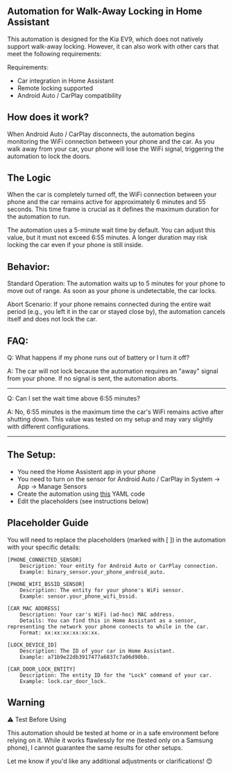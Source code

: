 Automation for Walk-Away Locking in Home Assistant
-
This automation is designed for the Kia EV9, which does not natively support walk-away locking. However, it can also work with other cars that meet the following requirements:

Requirements:

* Car integration in Home Assistant
* Remote locking supported
* Android Auto / CarPlay compatibility


How does it work?
-
When Android Auto / CarPlay disconnects, the automation begins monitoring the WiFi connection between your phone and the car. As you walk away from your car, your phone will lose the WiFi signal, triggering the automation to lock the doors.


The Logic
-
When the car is completely turned off, the WiFi connection between your phone and the car remains active for approximately 6 minutes and 55 seconds. This time frame is crucial as it defines the maximum duration for the automation to run.

The automation uses a 5-minute wait time by default. You can adjust this value, but it must not exceed 6:55 minutes. A longer duration may risk locking the car even if your phone is still inside.

Behavior:
-
Standard Operation:
The automation waits up to 5 minutes for your phone to move out of range. As soon as your phone is undetectable, the car locks.

Abort Scenario:
If your phone remains connected during the entire wait period (e.g., you left it in the car or stayed close by), the automation cancels itself and does not lock the car.


FAQ:
-

Q: What happens if my phone runs out of battery or I turn it off?

A: The car will not lock because the automation requires an "away" signal from your phone. If no signal is sent, the automation aborts.

---

Q: Can I set the wait time above 6:55 minutes?

A: No, 6:55 minutes is the maximum time the car's WiFi remains active after shutting down. This value was tested on my setup and may vary slightly with different configurations.

---

The Setup:
-
* You need the Home Assistent app in your phone
* You need to turn on the sensor for Android Auto / CarPlay in System -> App -> Manage Sensors
* Create the automation using [this](https://github.com/mesomorf1/Walk-Away-Locking/blob/main/walk-away_locking.yaml) YAML code
* Edit the placeholders (see instructions below)


Placeholder Guide
-
You will need to replace the placeholders (marked with [ ]) in the automation with your specific details:

    [PHONE_CONNECTED_SENSOR]
        Description: Your entity for Android Auto or CarPlay connection.
        Example: binary_sensor.your_phone_android_auto.

    [PHONE_WIFI_BSSID_SENSOR]
        Description: The entity for your phone's WiFi sensor.
        Example: sensor.your_phone_wifi_bssid.

    [CAR MAC ADDRESS]
        Description: Your car's WiFi (ad-hoc) MAC address.
        Details: You can find this in Home Assistant as a sensor, representing the network your phone connects to while in the car.
        Format: xx:xx:xx:xx:xx:xx.

    [LOCK_DEVICE_ID]
        Description: The ID of your car in Home Assistant.
        Example: a71b9e22db3917477a6837c7a06d90bb.

    [CAR_DOOR_LOCK_ENTITY]
        Description: The entity ID for the "Lock" command of your car.
        Example: lock.car_door_lock.


Warning
-
⚠️ Test Before Using

This automation should be tested at home or in a safe environment before relying on it. While it works flawlessly for me (tested only on a Samsung phone), I cannot guarantee the same results for other setups.

Let me know if you'd like any additional adjustments or clarifications! 😊
